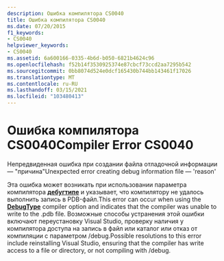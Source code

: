 ```yaml
---
description: Ошибка компилятора CS0040
title: Ошибка компилятора CS0040
ms.date: 07/20/2015
f1_keywords:
- CS0040
helpviewer_keywords:
- CS0040
ms.assetid: 6a600166-0335-4b6d-b050-6821b4624c96
ms.openlocfilehash: f52b14f3530925374e87cbcf73ccd2aa7295b542
ms.sourcegitcommit: 0bb8074d524e0dcf165430b744bb143461f17026
ms.translationtype: MT
ms.contentlocale: ru-RU
ms.lasthandoff: 03/15/2021
ms.locfileid: "103480413"
---
```

# <a name="compiler-error-cs0040"></a><span data-ttu-id="64269-103">Ошибка компилятора CS0040</span><span class="sxs-lookup"><span data-stu-id="64269-103">Compiler Error CS0040</span></span>

<span data-ttu-id="64269-104">Непредвиденная ошибка при создании файла отладочной информации — "причина"</span><span class="sxs-lookup"><span data-stu-id="64269-104">Unexpected error creating debug information file — 'reason'</span></span>  
  
 <span data-ttu-id="64269-105">Эта ошибка может возникать при использовании параметра компилятора [**дебугтипе**](../language-reference/compiler-options/code-generation.md#debugtype) и указывает, что компилятору не удалось выполнить запись в PDB-файл.</span><span class="sxs-lookup"><span data-stu-id="64269-105">This error can occur when using the [**DebugType**](../language-reference/compiler-options/code-generation.md#debugtype) compiler option and indicates that the compiler was unable to write to the .pdb file.</span></span> <span data-ttu-id="64269-106">Возможные способы устранения этой ошибки включают переустановку Visual Studio, проверку наличия у компилятора доступа на запись в файл или каталог или отказ от компиляции с параметром /debug.</span><span class="sxs-lookup"><span data-stu-id="64269-106">Possible resolutions to this error include reinstalling Visual Studio, ensuring that the compiler has write access to a file or directory, or not compiling with /debug.</span></span>
